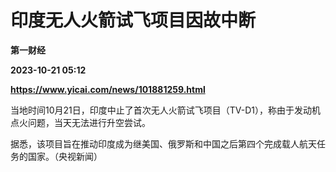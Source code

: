 # 印度无人火箭试飞项目因故中断
**第一财经**

**2023-10-21 05:12**

**https://www.yicai.com/news/101881259.html**

当地时间10月21日，印度中止了首次无人火箭试飞项目（TV-D1），称由于发动机点火问题，当天无法进行升空尝试。

据悉，该项目旨在推动印度成为继美国、俄罗斯和中国之后第四个完成载人航天任务的国家。（央视新闻）
